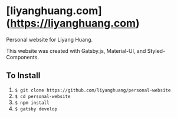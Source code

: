 # [liyanghuang.com] (https://liyanghuang.com)

Personal website for Liyang Huang.

This website was created with Gatsby.js, Material-UI, and Styled-Components.

## To Install

1. `$ git clone https://github.com/liyanghuang/personal-website`
2. `$ cd personal-website`
3. `$ npm install`
4. `$ gatsby develop`